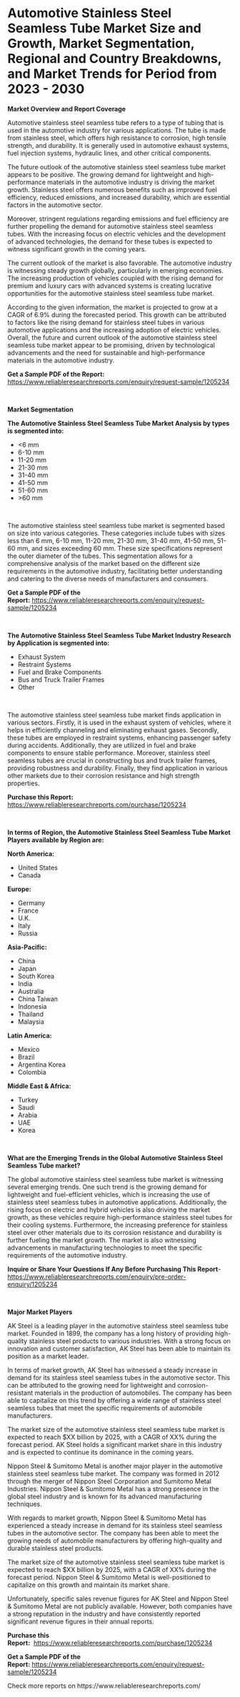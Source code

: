 <p><h1>Automotive Stainless Steel Seamless Tube Market Size and Growth, Market Segmentation, Regional and Country Breakdowns, and Market Trends for Period from 2023 -  2030</h1></p><p><strong>Market Overview and Report Coverage</strong></p>
<p><p>Automotive stainless steel seamless tube refers to a type of tubing that is used in the automotive industry for various applications. The tube is made from stainless steel, which offers high resistance to corrosion, high tensile strength, and durability. It is generally used in automotive exhaust systems, fuel injection systems, hydraulic lines, and other critical components.</p><p>The future outlook of the automotive stainless steel seamless tube market appears to be positive. The growing demand for lightweight and high-performance materials in the automotive industry is driving the market growth. Stainless steel offers numerous benefits such as improved fuel efficiency, reduced emissions, and increased durability, which are essential factors in the automotive sector.</p><p>Moreover, stringent regulations regarding emissions and fuel efficiency are further propelling the demand for automotive stainless steel seamless tubes. With the increasing focus on electric vehicles and the development of advanced technologies, the demand for these tubes is expected to witness significant growth in the coming years.</p><p>The current outlook of the market is also favorable. The automotive industry is witnessing steady growth globally, particularly in emerging economies. The increasing production of vehicles coupled with the rising demand for premium and luxury cars with advanced systems is creating lucrative opportunities for the automotive stainless steel seamless tube market.</p><p>According to the given information, the market is projected to grow at a CAGR of 6.9% during the forecasted period. This growth can be attributed to factors like the rising demand for stainless steel tubes in various automotive applications and the increasing adoption of electric vehicles. Overall, the future and current outlook of the automotive stainless steel seamless tube market appear to be promising, driven by technological advancements and the need for sustainable and high-performance materials in the automotive industry.</p></p>
<p><strong>Get a Sample PDF of the Report:</strong> <a href="https://www.reliableresearchreports.com/enquiry/request-sample/1205234">https://www.reliableresearchreports.com/enquiry/request-sample/1205234</a></p>
<p>&nbsp;</p>
<p><strong>Market Segmentation</strong></p>
<p><strong>The Automotive Stainless Steel Seamless Tube Market Analysis by types is segmented into:</strong></p>
<p><ul><li><6 mm</li><li>6-10 mm</li><li>11-20 mm</li><li>21-30 mm</li><li>31-40 mm</li><li>41-50 mm</li><li>51-60 mm</li><li>>60 mm</li></ul></p>
<p>&nbsp;</p>
<p><p>The automotive stainless steel seamless tube market is segmented based on size into various categories. These categories include tubes with sizes less than 6 mm, 6-10 mm, 11-20 mm, 21-30 mm, 31-40 mm, 41-50 mm, 51-60 mm, and sizes exceeding 60 mm. These size specifications represent the outer diameter of the tubes. This segmentation allows for a comprehensive analysis of the market based on the different size requirements in the automotive industry, facilitating better understanding and catering to the diverse needs of manufacturers and consumers.</p></p>
<p><strong>Get a Sample PDF of the Report:</strong>&nbsp;<a href="https://www.reliableresearchreports.com/enquiry/request-sample/1205234">https://www.reliableresearchreports.com/enquiry/request-sample/1205234</a></p>
<p>&nbsp;</p>
<p><strong>The Automotive Stainless Steel Seamless Tube Market Industry Research by Application is segmented into:</strong></p>
<p><ul><li>Exhaust System</li><li>Restraint Systems</li><li>Fuel and Brake Components</li><li>Bus and Truck Trailer Frames</li><li>Other</li></ul></p>
<p>&nbsp;</p>
<p><p>The automotive stainless steel seamless tube market finds application in various sectors. Firstly, it is used in the exhaust system of vehicles, where it helps in efficiently channeling and eliminating exhaust gases. Secondly, these tubes are employed in restraint systems, enhancing passenger safety during accidents. Additionally, they are utilized in fuel and brake components to ensure stable performance. Moreover, stainless steel seamless tubes are crucial in constructing bus and truck trailer frames, providing robustness and durability. Finally, they find application in various other markets due to their corrosion resistance and high strength properties.</p></p>
<p><strong>Purchase this Report:</strong>&nbsp; <a href="https://www.reliableresearchreports.com/purchase/1205234">https://www.reliableresearchreports.com/purchase/1205234</a></p>
<p>&nbsp;</p>
<p><strong>In terms of Region, the Automotive Stainless Steel Seamless Tube Market Players available by Region are:</strong></p>
<p>
    <p> <strong> North America: </strong>
        <ul>
            <li>United States</li>
            <li>Canada</li>
        </ul>
        </p> 
    <p> <strong> Europe: </strong>
        <ul>
            <li>Germany</li>
            <li>France</li>
            <li>U.K.</li>
            <li>Italy</li>
            <li>Russia</li>
        </ul>
        </p> 
    <p> <strong> Asia-Pacific: </strong>
        <ul>
            <li>China</li>
            <li>Japan</li>
            <li>South Korea</li>
            <li>India</li>
            <li>Australia</li>
            <li>China Taiwan</li>
            <li>Indonesia</li>
            <li>Thailand</li>
            <li>Malaysia</li>
        </ul>
        </p> 
    <p> <strong> Latin America: </strong>
        <ul>
            <li>Mexico</li>
            <li>Brazil</li>
            <li>Argentina Korea</li>
            <li>Colombia</li>
        </ul>
        </p> 
    <p> <strong> Middle East & Africa: </strong>
        <ul>
            <li>Turkey</li>
            <li>Saudi</li>
            <li>Arabia</li>
            <li>UAE</li>
            <li>Korea</li>
        </ul>
    </p>
    </p>
<p>&nbsp;</p>
<p><strong>What are the Emerging Trends in the Global Automotive Stainless Steel Seamless Tube market?</strong></p>
<p><p>The global automotive stainless steel seamless tube market is witnessing several emerging trends. One such trend is the growing demand for lightweight and fuel-efficient vehicles, which is increasing the use of stainless steel seamless tubes in automotive applications. Additionally, the rising focus on electric and hybrid vehicles is also driving the market growth, as these vehicles require high-performance stainless steel tubes for their cooling systems. Furthermore, the increasing preference for stainless steel over other materials due to its corrosion resistance and durability is further fueling the market growth. The market is also witnessing advancements in manufacturing technologies to meet the specific requirements of the automotive industry.</p></p>
<p><strong>Inquire or Share Your Questions If Any Before Purchasing This Report</strong>- <a href="https://www.reliableresearchreports.com/enquiry/pre-order-enquiry/1205234">https://www.reliableresearchreports.com/enquiry/pre-order-enquiry/1205234</a></p>
<p>&nbsp;</p>
<p><strong>Major Market Players</strong></p>
<p><p>AK Steel is a leading player in the automotive stainless steel seamless tube market. Founded in 1899, the company has a long history of providing high-quality stainless steel products to various industries. With a strong focus on innovation and customer satisfaction, AK Steel has been able to maintain its position as a market leader.</p><p>In terms of market growth, AK Steel has witnessed a steady increase in demand for its stainless steel seamless tubes in the automotive sector. This can be attributed to the growing need for lightweight and corrosion-resistant materials in the production of automobiles. The company has been able to capitalize on this trend by offering a wide range of stainless steel seamless tubes that meet the specific requirements of automobile manufacturers.</p><p>The market size of the automotive stainless steel seamless tube market is expected to reach $XX billion by 2025, with a CAGR of XX% during the forecast period. AK Steel holds a significant market share in this industry and is expected to continue its dominance in the coming years.</p><p>Nippon Steel & Sumitomo Metal is another major player in the automotive stainless steel seamless tube market. The company was formed in 2012 through the merger of Nippon Steel Corporation and Sumitomo Metal Industries. Nippon Steel & Sumitomo Metal has a strong presence in the global steel industry and is known for its advanced manufacturing techniques.</p><p>With regards to market growth, Nippon Steel & Sumitomo Metal has experienced a steady increase in demand for its stainless steel seamless tubes in the automotive sector. The company has been able to meet the growing needs of automobile manufacturers by offering high-quality and durable stainless steel products.</p><p>The market size of the automotive stainless steel seamless tube market is expected to reach $XX billion by 2025, with a CAGR of XX% during the forecast period. Nippon Steel & Sumitomo Metal is well-positioned to capitalize on this growth and maintain its market share.</p><p>Unfortunately, specific sales revenue figures for AK Steel and Nippon Steel & Sumitomo Metal are not publicly available. However, both companies have a strong reputation in the industry and have consistently reported significant revenue figures in their annual reports.</p></p>
<p><strong>Purchase this Report:</strong>&nbsp;&nbsp;<a href="https://www.reliableresearchreports.com/purchase/1205234">https://www.reliableresearchreports.com/purchase/1205234</a></p>
<p></p>
<p><strong>Get a Sample PDF of the Report:</strong>&nbsp;<a href="https://www.reliableresearchreports.com/enquiry/request-sample/1205234">https://www.reliableresearchreports.com/enquiry/request-sample/1205234</a></p>
<p>Check more reports on https://www.reliableresearchreports.com/</p>
